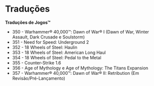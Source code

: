 # Traduções
**Traduções de Jogos™**

- 350 - Warhammer® 40,000™: Dawn of War® I (Dawn of War, Winter Assault, Dark Crusade e Soulstorm)
- 351 - Need for Speed: Underground 2
- 352 - 18 Wheels of Steel: Haulin
- 353 - 18 Wheels of Steel: American Long Haul
- 354 - 18 Wheels of Steel: Pedal to the Metal
- 355 - Counter-Strike 1.6
- 356 - Age of Mythology e Age of Mythology: The Titans Expansion
- 357 - Warhammer® 40,000™: Dawn of War® II: Retribution (Em Revisão/Pré-Lançamento)

